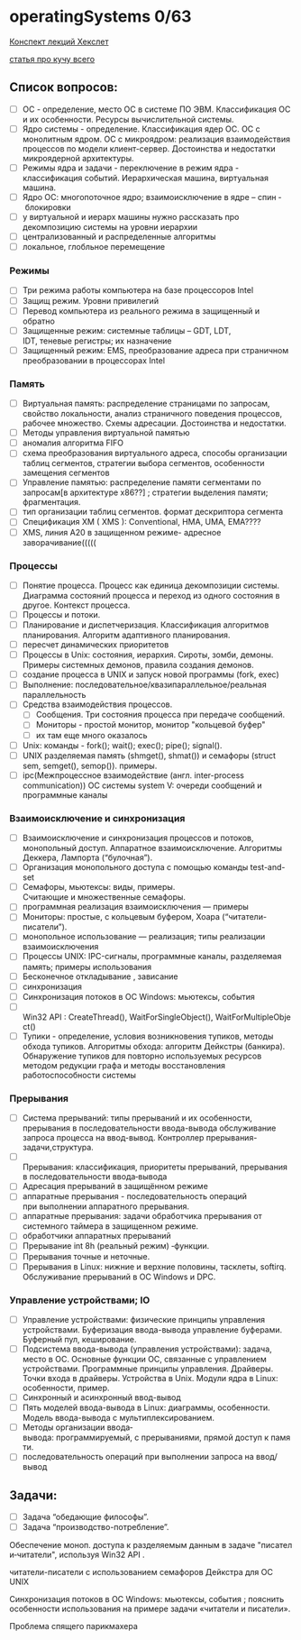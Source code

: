 # operatingSystems 0/63

[Конспект лекций Хекслет](https://www.notion.so/f2e1f0c4250d448199e878bd6d996d67?v=bc4507d478fa4b278fe16a64ccfdd784)

[статья про кучу всего](https://proglib.io/p/how-os-work)

## Список вопросов:

- [ ]  ОС - определение, место ОС в системе ПО ЭВМ. Классификация ОС и их особенности. Ресурсы вычислительной системы.
- [ ]  Ядро системы - определение. Классификация ядер ОС. ОС с монолитным ядром. ОС с микроядром: реализация взаимодействия процессов по модели клиент-сервер. Достоинства и недостатки микроядерной архитектуры.
- [ ]  Режимы ядра и задачи - переключение в режим ядра - классификация событий. Иерархическая машина, виртуальная машина.
- [ ]  Ядро ОС: многопоточное ядро; взаимоисключение в ядре – спин ‐ блокировки
- [ ]  у виртуальной и иерарх машины нужно рассказать про декомпозицию системы на уровни иерархии
- [ ]  централизованный и распределенные алгоритмы
- [ ]  локальное, глобльное перемещение

### Режимы

- [ ]  Три режима работы компьютера на базе процессоров Intel
- [ ]  Защищ режим. Уровни привилегий
- [ ]  Перевод компьютера из реального режима в защищенный и обратно
- [ ]  Защищенные режим: системные таблицы – GDT, LDT, IDT, теневые регистры; их назначение
- [ ]  Защищенный режим: EMS, преобразование адреса при страничном преобразовании в процессорах Intel

### Память

- [ ]  Виртуальная память: распределение страницами по запросам, свойство локальности, анализ страничного поведения процессов, рабочее множество. Схемы адресации. Достоинства и недостатки.
- [ ]  Методы управления виртуальной памятью
- [ ]  аномалия алгоритма FIFO
- [ ]  схема преобразования виртуального адреса, способы организации таблиц сегментов, стратегии выбора сегментов, особенности замещения сегментов
- [ ]  Управление памятью: распределение памяти сегментами по запросам[в архитектуре х86??] ; стратегии выделения памяти; фрагментация.
- [ ]  тип организации таблиц сегментов. формат дескриптора сегмента
- [ ]  Спецификация XM ( XMS ): Conventional, HMA, UMA, EMA????
- [ ]  XMS, линия A20 в защищенном режиме- адресное заворачивание(((((

### Процессы

- [ ]  Понятие процесса. Процесс как единица декомпозиции системы. Диаграмма состояний процесса и переход из одного состояния в другое. Контекст процесса.
- [ ]  Процессы и потоки.
- [ ]  Планирование и диспетчеризация. Классификация алгоритмов планирования. Алгоритм адаптивного планирования.
- [ ]  пересчет динамических приоритетов
- [ ]  Процессы в Unix: состояния, иерархия. Сироты, зомби, демоны. Примеры системных демонов, правила создания демонов.
- [ ]  создание процесса в UNIX и запуск новой программы (fork, exec)
- [ ]  Выполнение: последовательное/квазипараллельное/реальная параллельность
- [ ]  Средства взаимодействия процессов.
    - [ ]  Сообщения. Три состояния процесса при передаче сообщений.
    - [ ]  Мониторы - простой монитор, монитор "кольцевой буфер"
    - [ ]  их там еще много оказалось
- [ ]  Unix: команды - fork(); wait(); exec(); pipe(); signal().
- [ ]  UNIX разделяемая память (shmget(), shmat()) и семафоры (struct sem, semget(), semop()). примеры.
- [ ]  ipc(Межпроцессное взаимодействие (англ. inter-process communication)) ОС системы system V: очереди сообщений и программные каналы

### Взаимоисключение и синхронизация

- [ ]  Взаимоисключение и синхронизация процессов и потоков, монопольный доступ. Аппаратное взаимоисключение. Алгоритмы Деккера, Лампорта (“булочная”).
- [ ]  Организация монопольного доступа с помощью команды test-and-set
- [ ]  Семафоры, мьютексы: виды, примеры. Считающие и множественные семафоры.
- [ ]  программная реализация взаимоисключения — примеры
- [ ]  Мониторы: простые, с кольцевым буфером, Хоара (“читатели-писатели”).
- [ ]  монопольное использование — реализация; типы реализации взаимоисключения
- [ ]  Процессы UNIX: IPC-сигналы, программные каналы, разделяемая память; примеры использования
- [ ]  Бесконечное откладывание , зависание
- [ ]  синхронизация
- [ ]  Синхронизация потоков в ОС Windows: мьютексы, события
- [ ]  Win32 API : CreateThread(), WaitForSingleObject(), WaitForMultipleObject()
- [ ]  Тупики - определение, условия возникновения тупиков, методы обхода тупиков. Алгоритмы обхода: алгоритм Дейкстры (банкира). Обнаружение тупиков для повторно используемых ресурсов методом редукции графа и методы восстановления работоспособности системы

### Прерывания

- [ ]  Система прерываний: типы прерываний и их особенности, прерывания в последовательности ввода-вывода обслуживание запроса процесса на ввод-вывод. Контроллер прерывания-задачи,структура.
- [ ]  Прерывания: классификация, приоритеты прерываний, прерывания в последовательности ввода‐вывода
- [ ]  Адресация прерываний в защищённом режиме
- [ ]  аппаратные прерывания - последовательность операций при выполнении аппаратного прерывания.
- [ ]  аппаратные прерывания: задачи обработчика прерывания от системного таймера в защищенном режиме.
- [ ]  обработчики аппаратных прерываний
- [ ]  Прерывание int 8h (реальный режим) ‐функции.
- [ ]  Прерывания точные и неточные.
- [ ]  Прерывания в Linux: нижние и верхние половины, тасклеты, softirq. Обслуживание прерываний в ОС Windows и DPC.

### Управление устройствами; IO

- [ ]  Управление устройствами: физические принципы управления устройствами. Буферизация ввода-вывода управление буферами. Буферный пул, кеширование.
- [ ]  Подсистема ввода-вывода (управления устройствами): задача, место в ОС. Основные функции ОС, связанные с управлением устройствами. Программные принципы управления. Драйверы. Точки входа в драйверы. Устройства в Unix. Модули ядра в Linux: особенности, пример.
- [ ]  Синхронный и асинхронный ввод-вывод
- [ ]  Пять моделей ввода-вывода в Linux: диаграммы, особенности. Модель ввода-вывода с мультиплексированием.
- [ ]  Методы организации ввода‐вывода: программируемый, с прерываниями, прямой доступ к памяти.
- [ ]  последовательность операций при выполнении запроса на ввод/вывод

## Задачи:

- [ ]  Задача “обедающие философы”.
- [ ]  Задача “производство-потребление”.

Обеспечение моноп. доступа к разделяемым данным в задаче "писатели‐читатели", используя Win32 API .

читатели-писатели с использованием семафоров Дейкстра для ОС UNIX

Синхронизация потоков в ОС Windows: мьютексы, события ; пояснить особенности использования на примере задачи «читатели и писатели».

Проблема спящего парикмахера
